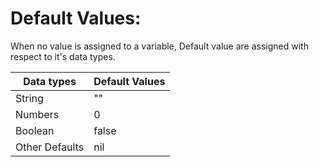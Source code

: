 # Default Values:

When no value is assigned to a variable, Default value are assigned with
respect to it's data types.

| Data types     | Default Values |
|----------------|----------------|
| String         | ""             |
| Numbers        | 0              |
| Boolean        | false          |
| Other Defaults | nil            |
